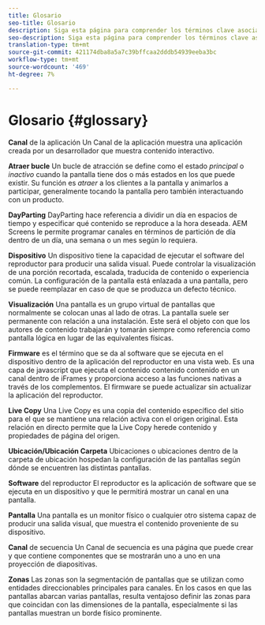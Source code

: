 ```yaml
---
title: Glosario
seo-title: Glosario
description: Siga esta página para comprender los términos clave asociados con AEM Screens.
seo-description: Siga esta página para comprender los términos clave asociados con AEM Screens.
translation-type: tm+mt
source-git-commit: 421174dba8a5a7c39bffcaa2dddb54939eeba3bc
workflow-type: tm+mt
source-wordcount: '469'
ht-degree: 7%

---
```



# Glosario {#glossary}

**Canal** de la aplicación Un Canal de la aplicación muestra una aplicación creada por un desarrollador que muestra contenido interactivo.

**Atraer bucle** Un bucle de atracción se define como el estado *principal* o *inactivo* cuando la pantalla tiene dos o más estados en los que puede existir. Su función es *atraer* a los clientes a la pantalla y animarlos a participar, generalmente tocando la pantalla pero también interactuando con un producto.

**DayParting** DayParting hace referencia a dividir un día en espacios de tiempo y especificar qué contenido se reproduce a la hora deseada. AEM Screens le permite programar canales en términos de partición de día dentro de un día, una semana o un mes según lo requiera.

**Dispositivo** Un dispositivo tiene la capacidad de ejecutar el software del reproductor para producir una salida visual. Puede controlar la visualización de una porción recortada, escalada, traducida de contenido o experiencia común. La configuración de la pantalla está enlazada a una pantalla, pero se puede reemplazar en caso de que se produzca un defecto técnico.

**Visualización** Una pantalla es un grupo virtual de pantallas que normalmente se colocan unas al lado de otras. La pantalla suele ser permanente con relación a una instalación. Este será el objeto con que los autores de contenido trabajarán y tomarán siempre como referencia como pantalla lógica en lugar de las equivalentes físicas.

**Firmware** es el término que se da al software que se ejecuta en el dispositivo dentro de la aplicación del reproductor en una vista web. Es una capa de javascript que ejecuta el contenido contenido contenido en un canal dentro de iFrames y proporciona acceso a las funciones nativas a través de los complementos. El firmware se puede actualizar sin actualizar la aplicación del reproductor.

**Live Copy** Una Live Copy es una copia del contenido específico del sitio para el que se mantiene una relación activa con el origen original. Esta relación en directo permite que la Live Copy herede contenido y propiedades de página del origen.

**Ubicación/Ubicación Carpeta** Ubicaciones o ubicaciones dentro de la carpeta de ubicación hospedan la configuración de las pantallas según dónde se encuentren las distintas pantallas.

**Software** del reproductor El reproductor es la aplicación de software que se ejecuta en un dispositivo y que le permitirá mostrar un canal en una pantalla.

**Pantalla** Una pantalla es un monitor físico o cualquier otro sistema capaz de producir una salida visual, que muestra el contenido proveniente de su dispositivo.

**Canal** de secuencia Un Canal de secuencia es una página que puede crear y que contiene componentes que se mostrarán uno a uno en una proyección de diapositivas.

**Zonas** Las zonas son la segmentación de pantallas que se utilizan como entidades direccionables principales para canales. En los casos en que las pantallas abarcan varias pantallas, resulta ventajoso definir las zonas para que coincidan con las dimensiones de la pantalla, especialmente si las pantallas muestran un borde físico prominente.
